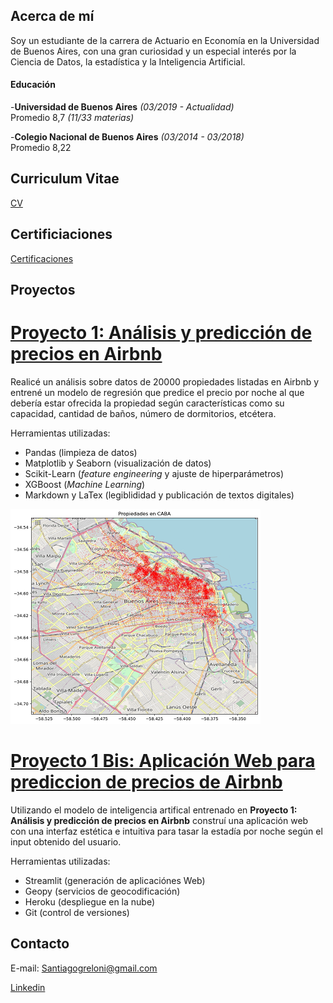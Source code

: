 ## Acerca de mí

Soy un estudiante de la carrera de Actuario en Economía en la Universidad de Buenos Aires, con una gran curiosidad y un especial interés por la Ciencia de Datos, la estadística y la Inteligencia Artificial.

#### Educación

-**Universidad de Buenos Aires** *(03/2019 - Actualidad)*   
Promedio 8,7 *(11/33 materias)*


-**Colegio Nacional de Buenos Aires** *(03/2014 - 03/2018)*  
Promedio 8,22 


## Curriculum Vitae

[CV](https://drive.google.com/file/d/1LhNpk6ztOjSRbhnxV7J60UnQNa3x9YHd/view?usp=sharing)


## Certificiaciones
[Certificaciones](Certificaciones)

## Proyectos

# [Proyecto 1:  Análisis y predicción de precios en Airbnb](https://github.com/SGreloni/prediccion-precios-Airbnb/blob/master/Predictor%20de%20precios%20de%20Airbnb%20.ipynb)

Realicé un análisis sobre datos de 20000 propiedades listadas en Airbnb y entrené un modelo de regresión que predice el precio por noche al que debería estar ofrecida la propiedad según características como su capacidad, cantidad de baños, número de dormitorios, etcétera.

Herramientas utilizadas:
* Pandas (limpieza de datos)
* Matplotlib y Seaborn (visualización de datos)
* Scikit-Learn (*feature engineering* y ajuste de hiperparámetros)
* XGBoost (*Machine Learning*)
* Markdown y LaTex (legiblididad y publicación de textos digitales)

![](https://github.com/SGreloni/Portafolio/blob/gh-pages/Proyectos%20(img)/Mapa%20airbnb.png)

# [Proyecto 1 Bis:  Aplicación Web para prediccion de precios de Airbnb](https://shielded-journey-46084.herokuapp.com/)

Utilizando el modelo de inteligencia artifical entrenado en **Proyecto 1: Análisis y predicción de precios en Airbnb** construí una aplicación web con una interfaz estética e intuitiva para tasar la estadía por noche según el input obtenido del usuario.

Herramientas utilizadas:
* Streamlit (generación de aplicaciónes Web)
* Geopy (servicios de geocodificación)
* Heroku (despliegue en la nube)
* Git (control de versiones)

## Contacto

E-mail: Santiagogreloni@gmail.com

[Linkedin](https://www.linkedin.com/in/santiago-greloni-4892a9196) 

